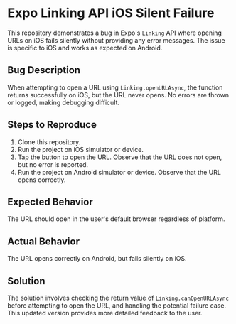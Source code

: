 # Expo Linking API iOS Silent Failure

This repository demonstrates a bug in Expo's `Linking` API where opening URLs on iOS fails silently without providing any error messages.  The issue is specific to iOS and works as expected on Android.

## Bug Description

When attempting to open a URL using `Linking.openURLAsync`, the function returns successfully on iOS, but the URL never opens.  No errors are thrown or logged, making debugging difficult.

## Steps to Reproduce

1. Clone this repository.
2. Run the project on iOS simulator or device.
3. Tap the button to open the URL.  Observe that the URL does not open, but no error is reported.
4. Run the project on Android simulator or device. Observe that the URL opens correctly.

## Expected Behavior

The URL should open in the user's default browser regardless of platform.

## Actual Behavior

The URL opens correctly on Android, but fails silently on iOS.

## Solution

The solution involves checking the return value of `Linking.canOpenURLAsync` before attempting to open the URL, and handling the potential failure case.  This updated version provides more detailed feedback to the user.
